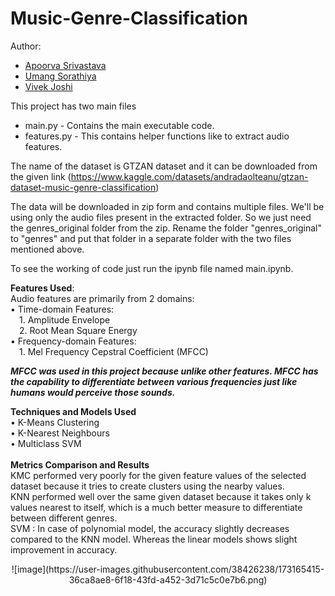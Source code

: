 # Music-Genre-Classification
Author: 
* [Apoorva Srivastava](https://github.com/apooorvasri)
* [Umang Sorathiya](https://github.com/umang718)
* [Vivek Joshi](https://github.com/vivekjoshi556)

This project has two main files
*  main.py - Contains the main executable code.
*  features.py - This contains helper functions like to extract audio features.

The name of the dataset is GTZAN dataset and it can be downloaded from the given link (https://www.kaggle.com/datasets/andradaolteanu/gtzan-dataset-music-genre-classification)

The data will be downloaded in zip form and contains multiple files. We'll be using only the audio files present in the extracted folder. 
So we just need the genres_original folder from the zip. Rename the folder "genres_original" to "genres" and put that folder in a separate folder with the two files mentioned above.

To see the working of code just run the ipynb file named main.ipynb.

**Features Used**:<br/>
Audio features are primarily from 2 domains:<br/>
• Time-domain Features: <br/>
&emsp;1. Amplitude Envelope<br/>
&emsp;2. Root Mean Square Energy<br/>
• Frequency-domain Features:<br/>
&emsp;1. Mel Frequency Cepstral Coefficient (MFCC)<br/>

***MFCC was used in this project because unlike other features. MFCC has the capability to differentiate between various frequencies just like humans would perceive those sounds.***<br/>

**Techniques and Models Used**<br/>
• K-Means Clustering<br/>
• K-Nearest Neighbours<br/>
• Multiclass SVM<br/>
<br/>
**Metrics Comparison and Results**<br/>
KMC performed very poorly for the given feature values of the selected dataset because it tries to create clusters using the nearby values.<br/>
KNN performed well over the same given dataset because it takes only k values nearest to itself, which is a much better measure to differentiate between different genres.<br/>
SVM : In case of polynomial model, the accuracy slightly decreases compared to the KNN model. Whereas the linear models shows slight improvement in accuracy.<br/>
<center>![image](https://user-images.githubusercontent.com/38426238/173165415-36ca8ae8-6f18-43fd-a452-3d71c5c0e7b6.png)</center>







